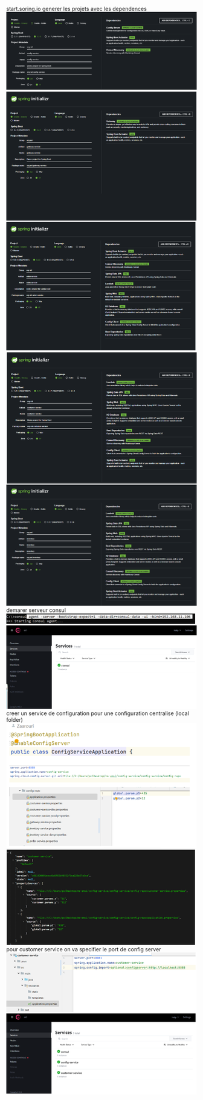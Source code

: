 start.soring.io generer les projets avec les dependences
![](screenshots/config-gen.jpg)
![](screenshots/gateway.png)
![](screenshots/order-gen.png)
![](screenshots/costumer-gen.png)
![](screenshots/invetory-gen.png)
demarer serveur consul
![](screenshots/consul-start-command.png)
![](screenshots/consul1.png)
creer un service de configuration pour une configuration centralise (local folder)
![](screenshots/config-repo.png)
![](screenshots/json1.png)
pour customer service on va specifier le port de config server
![](screenshots/application-properties.png)
![](screenshots/consul2.png)
